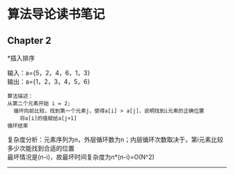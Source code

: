 # 算法导论读书笔记

## Chapter 2

*插入排序

输入：a={5，2，4，6，1，3}<br>
输出：a={1，2，3，4，5，6}

```
算法描述：
从第二个元素开始 i = 2;
  循环向前比较，找到第一个元素j，使得a[i] > a[j]，说明找到i元素的正确位置
    将a[i]的值赋给a[j+1]
循环结束
```

复杂度分析：元素序列为n，外层循环数为n；内层循环次数取决于，第i元素比较多少次能找到合适的位置<br>
最坏情况是(n-i)，故最坏时间复杂度为n*(n-i)=O(N^2)

---
